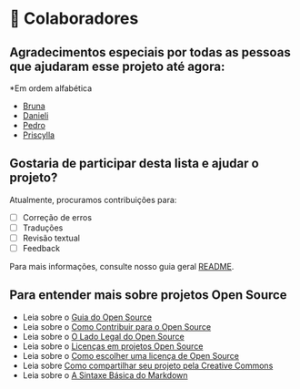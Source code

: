 # 🤝 Colaboradores

## Agradecimentos especiais por todas as pessoas que ajudaram esse projeto até agora:

\*Em ordem alfabética

* [Bruna](#)
* [Danieli](#)
* [Pedro](#)
* [Priscylla](#)

## Gostaria de participar desta lista e ajudar o projeto?

Atualmente, procuramos contribuições para:

- [ ] Correção de erros
- [ ] Traduções
- [ ] Revisão textual
- [ ] Feedback

Para mais informações, consulte nosso guia geral [README](README.md).

## Para entender mais sobre projetos Open Source

* Leia sobre o [Guia do Open Source](https://opensource.guide/pt/starting-a-project/)
* Leia sobre o [Como Contribuir para o Open Source](https://opensource.guide/pt/how-to-contribute/)
* Leia sobre o [O Lado Legal do Open Source](https://opensource.guide/pt/legal/)
* Leia sobre o [Licenças em projetos Open Source](https://opensource.org/licenses/)
* Leia sobre o [Como escolher uma licença de Open Source](https://choosealicense.com/)
* Leia sobre [Como compartilhar seu projeto pela Creative Commons](https://creativecommons.org/choose/)
* Leia sobre o [A Sintaxe Básica do Markdown](https://www.markdownguide.org/basic-syntax/)
